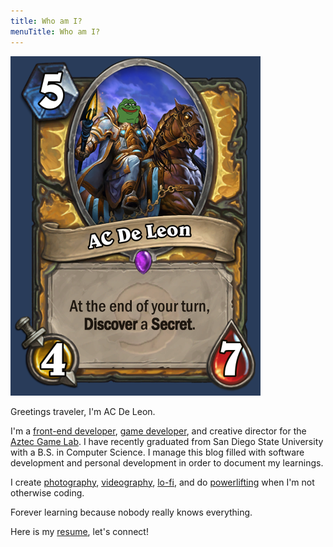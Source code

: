 ```yaml
---
title: Who am I?
menuTitle: Who am I?
---
```


![](Hearthstone.png)

Greetings traveler, I'm AC De Leon.

I'm a <a href="https://spacestone.netlify.com" target="_blank">front-end developer</a>, <a href="https://acfromspace.itch.io/" target="_blank">game developer</a>,
and creative director for the <a href="https://aztecgamelab.com/" target="_blank">Aztec Game Lab</a>.
I have recently graduated from San Diego State University with a B.S. in Computer Science.
I manage this blog filled with software development and personal development in order to document my learnings.

I create <a href="https://unsplash.com/@acfromspace" target="_blank">photography</a>,
<a href="https://youtube.com/watch?v=hzmfGUfRsQo" target="_blank">videography</a>,
<a href="https://soundcloud.com/acfromspace/im-not-yours-anymore" target="_blank">lo-fi</a>, and do
<a href="https://tinyurl.com/standardworkout" target="_blank">powerlifting</a> when I'm not otherwise coding.</p>

Forever learning because nobody really knows everything.

<!-- Resume link to Google Drive -->
Here is my <a href="https://drive.google.com/open?id=1IEawrbAU3pTcfx9TfDjKcHwNunFom4in" target="_blank">resume</a>, let's connect!